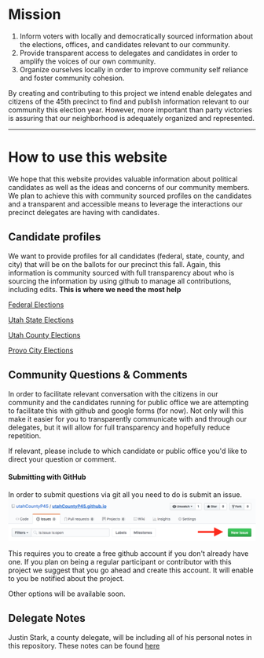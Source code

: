 # Mission
1. Inform voters with locally and democratically sourced information about the elections, offices, and candidates relevant to our community.
2. Provide transparent access to delegates and candidates in order to amplify the voices of our own community.
3. Organize ourselves locally in order to improve community self reliance and foster community cohesion.

By creating and contributing to this project we intend enable delegates and citizens of the 45th precinct to find and publish information relevant to our community this election year. However, more important than party victories is assuring that our neighborhood is adequately organized and represented.

---
# How to use this website

We hope that this website provides valuable information about political candidates as well as the ideas and concerns of our community members. We plan to achieve this with community sourced profiles on the candidates and a transparent and accessible means to leverage the interactions our precinct delegates are having with candidates.

## Candidate profiles
We want to provide profiles for all candidates (federal, state, county, and city) that will be on the ballots for our precinct this fall. Again, this information is community sourced with full transparency about who is sourcing the information by using github to manage all contributions, including edits. **This is where we need the most help**

[Federal Elections](/Candidates/federalElections.md)

[Utah State Elections](/Candidates/stateElections.md)

[Utah County Elections](/Candidates/countyElections.md)

[Provo City Elections](/Candidates/cityElections.md)

## Community Questions & Comments
In order to facilitate relevant conversation with the citizens in our community and the candidates running for public office we are attempting to facilitate this with github and google forms (for now). Not only will this make it easier for you to transparently communicate with and through our delegates, but it will allow for full transparency and hopefully reduce repetition.

If relevant, please include to which candidate or public office you'd like to direct your question or comment.

#### Submitting with GitHub

In order to submit questions via git all you need to do is submit an issue.
![github issue](img/githubIssue.png)

This requires you to create a free github account if you don't already have one. If you plan on being a regular participant or contributor with this project we suggest that you go ahead and create this account. It will enable to you be notified about the project.

Other options will be available soon.

## Delegate Notes

Justin Stark, a county delegate, will be including all of his personal notes in this repository. These notes can be found [here](https://github.com/jjamesstark/ucP45/tree/master/Candidates/js_notes)

